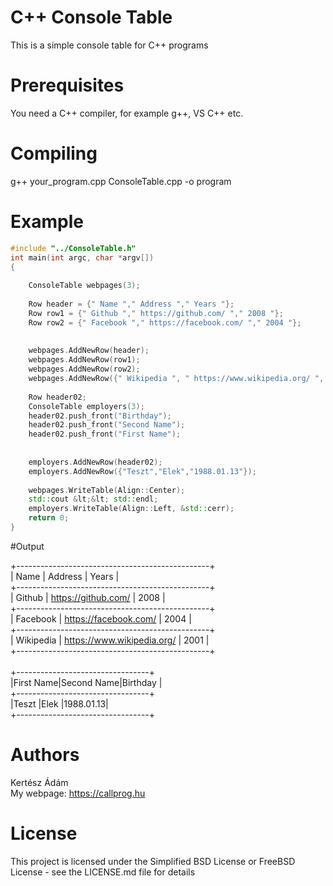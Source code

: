 # C++ Console Table
This is a simple console table for C++ programs

# Prerequisites
You need a C++ compiler, for example  g++, VS C++ etc.

# Compiling
g++ your_program.cpp ConsoleTable.cpp -o program

# Example
```C++
#include "../ConsoleTable.h"
int main(int argc, char *argv[])
{
	
	ConsoleTable webpages(3);
	
	Row header = {" Name "," Address "," Years "};
	Row row1 = {" Github "," https://github.com/ "," 2008 "};
	Row row2 = {" Facebook "," https://facebook.com/ "," 2004 "};
	
	
	webpages.AddNewRow(header);
	webpages.AddNewRow(row1);
	webpages.AddNewRow(row2);
	webpages.AddNewRow({" Wikipedia ", " https://www.wikipedia.org/ ", "2001"});
	
	Row header02;
	ConsoleTable employers(3);
	header02.push_front("Birthday");
	header02.push_front("Second Name");
	header02.push_front("First Name");
	
	
	employers.AddNewRow(header02);
	employers.AddNewRow({"Teszt","Elek","1988.01.13"});
	
	webpages.WriteTable(Align::Center);
	std::cout &lt;&lt; std::endl;
	employers.WriteTable(Align::Left, &std::cerr);
	return 0;
}
```
#Output

+------------------------------------------------+
<br>|   Name    |           Address          | Years |
<br>+------------------------------------------------+
<br>|  Github   |     https://github.com/    | 2008  |
<br>+------------------------------------------------+
<br>| Facebook  |    https://facebook.com/   | 2004  |
<br>+------------------------------------------------+
<br>| Wikipedia | https://www.wikipedia.org/ | 2001  |
<br>+------------------------------------------------+
<br>
<br>+---------------------------------+
<br>|First Name|Second Name|Birthday  |
<br>+---------------------------------+
<br>|Teszt     |Elek       |1988.01.13|
<br>+---------------------------------+


# Authors
Kertész Ádám
<br>My webpage: https://callprog.hu
 
# License
This project is licensed under the Simplified BSD License or FreeBSD License - see the LICENSE.md file for details
